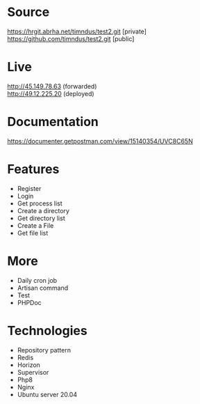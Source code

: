 # Source
https://hrgit.abrha.net/timndus/test2.git [private]  
https://github.com/timndus/test2.git [public] 

# Live
http://45.149.78.63 (forwarded)  
http://49.12.225.20 (deployed)

# Documentation
https://documenter.getpostman.com/view/15140354/UVC8C65N

# Features
- Register
- Login
- Get process list
- Create a directory
- Get directory list
- Create a File
- Get file list

# More
- Daily cron job
- Artisan command
- Test
- PHPDoc

# Technologies
- Repository pattern
- Redis
- Horizon
- Supervisor
- Php8
- Nginx
- Ubuntu server 20.04